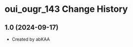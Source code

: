 oui_ougr_143 Change History
====================

1.0 (2024-09-17)
----------------
* Created by abKAA
